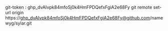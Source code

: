 
git-token : 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
git remote set-url origin  https://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@github.com/namewyg/sylar.git
